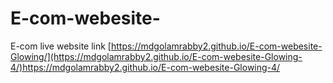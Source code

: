 # E-com-webesite-

E-com live website link [https://mdgolamrabby2.github.io/E-com-webesite-Glowing/](https://mdgolamrabby2.github.io/E-com-webesite-Glowing-4/)https://mdgolamrabby2.github.io/E-com-webesite-Glowing-4/
